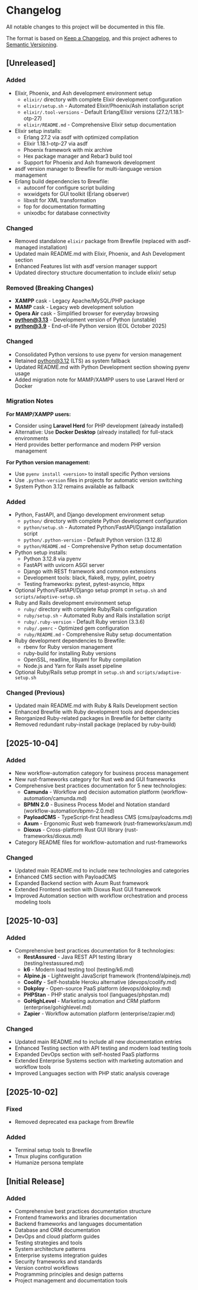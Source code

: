 # Changelog

All notable changes to this project will be documented in this file.

The format is based on [Keep a Changelog](https://keepachangelog.com/en/1.0.0/),
and this project adheres to [Semantic Versioning](https://semver.org/spec/v2.0.0.html).

## [Unreleased]

### Added
- Elixir, Phoenix, and Ash development environment setup
  - `elixir/` directory with complete Elixir development configuration
  - `elixir/setup.sh` - Automated Elixir/Phoenix/Ash installation script
  - `elixir/.tool-versions` - Default Erlang/Elixir versions (27.2/1.18.1-otp-27)
  - `elixir/README.md` - Comprehensive Elixir setup documentation
- Elixir setup installs:
  - Erlang 27.2 via asdf with optimized compilation
  - Elixir 1.18.1-otp-27 via asdf
  - Phoenix framework with mix archive
  - Hex package manager and Rebar3 build tool
  - Support for Phoenix and Ash framework development
- asdf version manager to Brewfile for multi-language version management
- Erlang build dependencies to Brewfile:
  - autoconf for configure script building
  - wxwidgets for GUI toolkit (Erlang observer)
  - libxslt for XML transformation
  - fop for documentation formatting
  - unixodbc for database connectivity

### Changed
- Removed standalone `elixir` package from Brewfile (replaced with asdf-managed installation)
- Updated main README.md with Elixir, Phoenix, and Ash Development section
- Enhanced Features list with asdf version manager support
- Updated directory structure documentation to include elixir/ setup

### Removed (Breaking Changes)
- **XAMPP** cask - Legacy Apache/MySQL/PHP package
- **MAMP** cask - Legacy web development solution
- **Opera Air** cask - Simplified browser for everyday browsing
- **python@3.13** - Development version of Python (unstable)
- **python@3.9** - End-of-life Python version (EOL October 2025)

### Changed
- Consolidated Python versions to use pyenv for version management
- Retained python@3.12 (LTS) as system fallback
- Updated README.md with Python Development section showing pyenv usage
- Added migration note for MAMP/XAMPP users to use Laravel Herd or Docker

### Migration Notes
**For MAMP/XAMPP users:**
- Consider using **Laravel Herd** for PHP development (already installed)
- Alternative: Use **Docker Desktop** (already installed) for full-stack environments
- Herd provides better performance and modern PHP version management

**For Python version management:**
- Use `pyenv install <version>` to install specific Python versions
- Use `.python-version` files in projects for automatic version switching
- System Python 3.12 remains available as fallback

### Added
- Python, FastAPI, and Django development environment setup
  - `python/` directory with complete Python development configuration
  - `python/setup.sh` - Automated Python/FastAPI/Django installation script
  - `python/.python-version` - Default Python version (3.12.8)
  - `python/README.md` - Comprehensive Python setup documentation
- Python setup installs:
  - Python 3.12.8 via pyenv
  - FastAPI with uvicorn ASGI server
  - Django with REST framework and common extensions
  - Development tools: black, flake8, mypy, pylint, poetry
  - Testing frameworks: pytest, pytest-asyncio, httpx
- Optional Python/FastAPI/Django setup prompt in `setup.sh` and `scripts/adaptive-setup.sh`
- Ruby and Rails development environment setup
  - `ruby/` directory with complete Ruby/Rails configuration
  - `ruby/setup.sh` - Automated Ruby and Rails installation script
  - `ruby/.ruby-version` - Default Ruby version (3.3.6)
  - `ruby/.gemrc` - Optimized gem configuration
  - `ruby/README.md` - Comprehensive Ruby setup documentation
- Ruby development dependencies to Brewfile:
  - rbenv for Ruby version management
  - ruby-build for installing Ruby versions
  - OpenSSL, readline, libyaml for Ruby compilation
  - Node.js and Yarn for Rails asset pipeline
- Optional Ruby/Rails setup prompt in `setup.sh` and `scripts/adaptive-setup.sh`

### Changed (Previous)
- Updated main README.md with Ruby & Rails Development section
- Enhanced Brewfile with Ruby development tools and dependencies
- Reorganized Ruby-related packages in Brewfile for better clarity
- Removed redundant ruby-install package (replaced by ruby-build)

## [2025-10-04]

### Added
- New workflow-automation category for business process management
- New rust-frameworks category for Rust web and GUI frameworks
- Comprehensive best practices documentation for 5 new technologies:
  - **Camunda** - Workflow and decision automation platform (workflow-automation/camunda.md)
  - **BPMN 2.0** - Business Process Model and Notation standard (workflow-automation/bpmn-2.0.md)
  - **PayloadCMS** - TypeScript-first headless CMS (cms/payloadcms.md)
  - **Axum** - Ergonomic Rust web framework (rust-frameworks/axum.md)
  - **Dioxus** - Cross-platform Rust GUI library (rust-frameworks/dioxus.md)
- Category README files for workflow-automation and rust-frameworks

### Changed
- Updated main README.md to include new technologies and categories
- Enhanced CMS section with PayloadCMS
- Expanded Backend section with Axum Rust framework
- Extended Frontend section with Dioxus Rust GUI framework
- Improved Automation section with workflow orchestration and process modeling tools

## [2025-10-03]

### Added
- Comprehensive best practices documentation for 8 technologies:
  - **RestAssured** - Java REST API testing library (testing/restassured.md)
  - **k6** - Modern load testing tool (testing/k6.md)
  - **Alpine.js** - Lightweight JavaScript framework (frontend/alpinejs.md)
  - **Coolify** - Self-hostable Heroku alternative (devops/coolify.md)
  - **Dokploy** - Open-source PaaS platform (devops/dokploy.md)
  - **PHPStan** - PHP static analysis tool (languages/phpstan.md)
  - **GoHighLevel** - Marketing automation and CRM platform (enterprise/gohighlevel.md)
  - **Zapier** - Workflow automation platform (enterprise/zapier.md)

### Changed
- Updated main README.md to include all new documentation entries
- Enhanced Testing section with API testing and modern load testing tools
- Expanded DevOps section with self-hosted PaaS platforms
- Extended Enterprise Systems section with marketing automation and workflow tools
- Improved Languages section with PHP static analysis coverage

## [2025-10-02]

### Fixed
- Removed deprecated exa package from Brewfile

### Added
- Terminal setup tools to Brewfile
- Tmux plugins configuration
- Humanize persona template

## [Initial Release]

### Added
- Comprehensive best practices documentation structure
- Frontend frameworks and libraries documentation
- Backend frameworks and languages documentation
- Database and ORM documentation
- DevOps and cloud platform guides
- Testing strategies and tools
- System architecture patterns
- Enterprise systems integration guides
- Security frameworks and standards
- Version control workflows
- Programming principles and design patterns
- Project management and documentation tools
